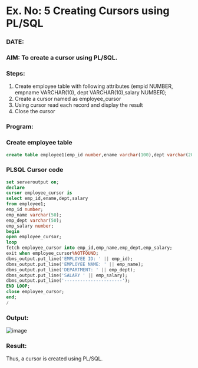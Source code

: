 # Ex. No: 5 Creating Cursors using PL/SQL

### DATE:

### AIM: To create a cursor using PL/SQL.

### Steps:
1. Create employee table with following attributes (empid NUMBER, empname VARCHAR(10), dept VARCHAR(10),salary NUMBER);
2. Create a cursor named as employee_cursor
3. Using cursor read each record and display the result
4. Close the cursor

### Program:
### Create employee table
```sql
create table employee1(emp_id number,ename varchar(100),dept varchar(20),salary number);
```
### PLSQL Cursor code
```sql
set serveroutput on;
declare
cursor employee_cursor is
select emp_id,ename,dept,salary
from employee1;
emp_id number;
emp_name varchar(50);
emp_dept varchar(50);
emp_salary number;
begin
open employee_cursor;
loop
fetch employee_cursor into emp_id,emp_name,emp_dept,emp_salary;
exit when employee_cursor%NOTFOUND;
dbms_output.put_line('EMPLOYEE ID: ' || emp_id);
dbms_output.put_line('EMPLOYEE NAME: ' || emp_name);
dbms_output.put_line('DEPARTMENT: ' || emp_dept);
dbms_output.put_line('SALARY ' || emp_salary);
dbms_output.put_line('----------------------');
END LOOP;
close employee_cursor;
end;
/
```
### Output:
![image](https://github.com/ShanmathiShanmugam/Ex-no-6-Creating-Cursors-using-PL-SQL/assets/121243595/a630715f-d4cd-4140-9285-c711928d253c)

### Result:
Thus, a cursor is created using PL/SQL.
